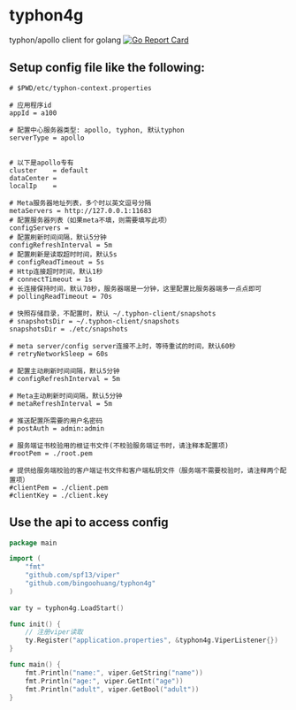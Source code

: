 # typhon4g
typhon/apollo client for golang [![Go Report Card](https://goreportcard.com/badge/github.com/bingoohuang/typhon4g)](https://goreportcard.com/report/github.com/bingoohuang/typhon4g)


## Setup config file like the following:
 
```properties
# $PWD/etc/typhon-context.properties

# 应用程序id
appId = a100

# 配置中心服务器类型: apollo, typhon, 默认typhon
serverType = apollo


# 以下是apollo专有
cluster    = default
dataCenter = 
localIp    =

# Meta服务器地址列表，多个时以英文逗号分隔
metaServers = http://127.0.0.1:11683
# 配置服务器列表（如果meta不填，则需要填写此项）
configServers = 
# 配置刷新时间间隔，默认5分钟
configRefreshInterval = 5m
# 配置刷新是读取超时时间，默认5s
# configReadTimeout = 5s
# Http连接超时时间，默认1秒
# connectTimeout = 1s
# 长连接保持时间，默认70秒，服务器端是一分钟，这里配置比服务器端多一点点即可
# pollingReadTimeout = 70s

# 快照存储目录，不配置时，默认 ~/.typhon-client/snapshots
# snapshotsDir = ~/.typhon-client/snapshots
snapshotsDir = ./etc/snapshots

# meta server/config server连接不上时，等待重试的时间，默认60秒
# retryNetworkSleep = 60s

# 配置主动刷新时间间隔，默认5分钟
# configRefreshInterval = 5m

# Meta主动刷新时间间隔，默认5分钟
# metaRefreshInterval = 5m

# 推送配置所需要的用户名密码
# postAuth = admin:admin

# 服务端证书校验用的根证书文件(不校验服务端证书时，请注释本配置项)
#rootPem = ./root.pem

# 提供给服务端校验的客户端证书文件和客户端私钥文件（服务端不需要校验时，请注释两个配置项）
#clientPem = ./client.pem
#clientKey = ./client.key
```

## Use the api to access config

```go
package main

import (
    "fmt"
    "github.com/spf13/viper"
	"github.com/bingoohuang/typhon4g"
)
 
var ty = typhon4g.LoadStart()

func init() {
    // 注册viper读取
	ty.Register("application.properties", &typhon4g.ViperListener{})
}

func main() {
    fmt.Println("name:", viper.GetString("name"))
    fmt.Println("age:", viper.GetInt("age"))
    fmt.Println("adult", viper.GetBool("adult"))
}
```
